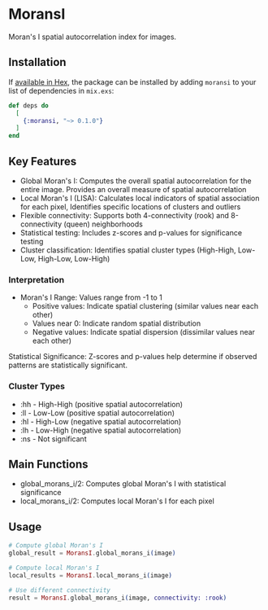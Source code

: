 # MoransI

Moran's I spatial autocorrelation index for images.

## Installation

If [available in Hex](https://hex.pm/docs/publish), the package can be installed by adding `moransi` to your list of dependencies in `mix.exs`:

```elixir
def deps do
  [
    {:moransi, "~> 0.1.0"}
  ]
end
```

## Key Features

* Global Moran's I: Computes the overall spatial autocorrelation for the entire image. Provides an overall measure of spatial autocorrelation
* Local Moran's I (LISA): Calculates local indicators of spatial association for each pixel, Identifies specific locations of clusters and outliers
* Flexible connectivity: Supports both 4-connectivity (rook) and 8-connectivity (queen) neighborhoods
* Statistical testing: Includes z-scores and p-values for significance testing
* Cluster classification: Identifies spatial cluster types (High-High, Low-Low, High-Low, Low-High)

### Interpretation

* Moran's I Range: Values range from -1 to 1
  * Positive values: Indicate spatial clustering (similar values near each other)
  * Values near 0: Indicate random spatial distribution
  * Negative values: Indicate spatial dispersion (dissimilar values near each other)

Statistical Significance: Z-scores and p-values help determine if observed patterns are statistically significant.

### Cluster Types

* :hh - High-High (positive spatial autocorrelation)
* :ll - Low-Low (positive spatial autocorrelation)
* :hl - High-Low (negative spatial autocorrelation)
* :lh - Low-High (negative spatial autocorrelation)
* :ns - Not significant

## Main Functions

* global_morans_i/2: Computes global Moran's I with statistical significance
* local_morans_i/2: Computes local Moran's I for each pixel

## Usage

```elixir
# Compute global Moran's I
global_result = MoransI.global_morans_i(image)

# Compute local Moran's I
local_results = MoransI.local_morans_i(image)

# Use different connectivity
result = MoransI.global_morans_i(image, connectivity: :rook)
```
